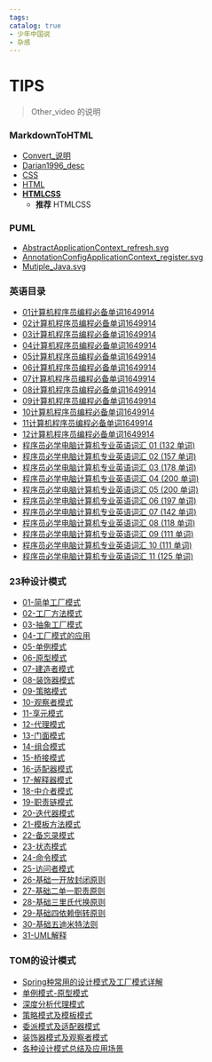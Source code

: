 ```yaml
---
tags:
catalog: true
- 少年中国说
- 杂感
---
```


<link rel="stylesheet" type="text/css" href="https://notgeek.cn/css/MarkdownHTML/Darian1996GitHubBlog.css">


# TIPS

> Other_video 的说明



### MarkdownToHTML

- [Convert_说明](/other_video/Markdown/demo/Convert) 
- [Darian1996_desc](/Darian1996/)
- [CSS](/Darian1996/demo/2022/MarkdownHTML.html)
- [HTML](/css/MarkdownHTML/Public.css) 
- **[HTMLCSS](/Darian1996/demo/2022/MarkdownHTMLCSS.html)** 
  - **推荐** HTMLCSS

### PUML

- [AbstractApplicationContext_refresh.svg](/other_video/puml/AbstractApplicationContext_refresh.svg) 
- [AnnotationConfigApplicationContext_register.svg](/other_video/puml/AnnotationConfigApplicationContext_register.svg) 
- [Mutiple_Java.svg](/other_video/puml/Mutiple_Java.svg) 

### 英语目录

- [01计算机程序员编程必备单词1649914](/other_video/%E7%A8%8B%E5%BA%8F%E5%91%98-%E8%AE%A1%E7%AE%97%E6%9C%BA%E5%BF%85%E5%AD%A6%E8%8B%B1%E8%AF%AD/01_%E8%AE%A1%E7%AE%97%E6%9C%BA%E7%A8%8B%E5%BA%8F%E5%91%98%E7%BC%96%E7%A8%8B%E5%BF%85%E5%A4%87%E5%8D%95%E8%AF%8D_1649914/)
- [02计算机程序员编程必备单词1649914](/other_video/%E7%A8%8B%E5%BA%8F%E5%91%98-%E8%AE%A1%E7%AE%97%E6%9C%BA%E5%BF%85%E5%AD%A6%E8%8B%B1%E8%AF%AD/02_%E8%AE%A1%E7%AE%97%E6%9C%BA%E7%A8%8B%E5%BA%8F%E5%91%98%E7%BC%96%E7%A8%8B%E5%BF%85%E5%A4%87%E5%8D%95%E8%AF%8D_1649914/)
- [03计算机程序员编程必备单词1649914](/other_video/%E7%A8%8B%E5%BA%8F%E5%91%98-%E8%AE%A1%E7%AE%97%E6%9C%BA%E5%BF%85%E5%AD%A6%E8%8B%B1%E8%AF%AD/03_%E8%AE%A1%E7%AE%97%E6%9C%BA%E7%A8%8B%E5%BA%8F%E5%91%98%E7%BC%96%E7%A8%8B%E5%BF%85%E5%A4%87%E5%8D%95%E8%AF%8D_1649914/)
- [04计算机程序员编程必备单词1649914](/other_video/%E7%A8%8B%E5%BA%8F%E5%91%98-%E8%AE%A1%E7%AE%97%E6%9C%BA%E5%BF%85%E5%AD%A6%E8%8B%B1%E8%AF%AD/04_%E8%AE%A1%E7%AE%97%E6%9C%BA%E7%A8%8B%E5%BA%8F%E5%91%98%E7%BC%96%E7%A8%8B%E5%BF%85%E5%A4%87%E5%8D%95%E8%AF%8D_1649914/)
- [05计算机程序员编程必备单词1649914](/other_video/%E7%A8%8B%E5%BA%8F%E5%91%98-%E8%AE%A1%E7%AE%97%E6%9C%BA%E5%BF%85%E5%AD%A6%E8%8B%B1%E8%AF%AD/05_%E8%AE%A1%E7%AE%97%E6%9C%BA%E7%A8%8B%E5%BA%8F%E5%91%98%E7%BC%96%E7%A8%8B%E5%BF%85%E5%A4%87%E5%8D%95%E8%AF%8D_1649914/)
- [06计算机程序员编程必备单词1649914](/other_video/%E7%A8%8B%E5%BA%8F%E5%91%98-%E8%AE%A1%E7%AE%97%E6%9C%BA%E5%BF%85%E5%AD%A6%E8%8B%B1%E8%AF%AD/06_%E8%AE%A1%E7%AE%97%E6%9C%BA%E7%A8%8B%E5%BA%8F%E5%91%98%E7%BC%96%E7%A8%8B%E5%BF%85%E5%A4%87%E5%8D%95%E8%AF%8D_1649914/)
- [07计算机程序员编程必备单词1649914](/other_video/%E7%A8%8B%E5%BA%8F%E5%91%98-%E8%AE%A1%E7%AE%97%E6%9C%BA%E5%BF%85%E5%AD%A6%E8%8B%B1%E8%AF%AD/07_%E8%AE%A1%E7%AE%97%E6%9C%BA%E7%A8%8B%E5%BA%8F%E5%91%98%E7%BC%96%E7%A8%8B%E5%BF%85%E5%A4%87%E5%8D%95%E8%AF%8D_1649914/)
- [08计算机程序员编程必备单词1649914](/other_video/%E7%A8%8B%E5%BA%8F%E5%91%98-%E8%AE%A1%E7%AE%97%E6%9C%BA%E5%BF%85%E5%AD%A6%E8%8B%B1%E8%AF%AD/08_%E8%AE%A1%E7%AE%97%E6%9C%BA%E7%A8%8B%E5%BA%8F%E5%91%98%E7%BC%96%E7%A8%8B%E5%BF%85%E5%A4%87%E5%8D%95%E8%AF%8D_1649914/)
- [09计算机程序员编程必备单词1649914](/other_video/%E7%A8%8B%E5%BA%8F%E5%91%98-%E8%AE%A1%E7%AE%97%E6%9C%BA%E5%BF%85%E5%AD%A6%E8%8B%B1%E8%AF%AD/09_%E8%AE%A1%E7%AE%97%E6%9C%BA%E7%A8%8B%E5%BA%8F%E5%91%98%E7%BC%96%E7%A8%8B%E5%BF%85%E5%A4%87%E5%8D%95%E8%AF%8D_1649914)
- [10计算机程序员编程必备单词1649914](/other_video/%E7%A8%8B%E5%BA%8F%E5%91%98-%E8%AE%A1%E7%AE%97%E6%9C%BA%E5%BF%85%E5%AD%A6%E8%8B%B1%E8%AF%AD/10_%E8%AE%A1%E7%AE%97%E6%9C%BA%E7%A8%8B%E5%BA%8F%E5%91%98%E7%BC%96%E7%A8%8B%E5%BF%85%E5%A4%87%E5%8D%95%E8%AF%8D_1649914/)
- [11计算机程序员编程必备单词1649914](/other_video/%E7%A8%8B%E5%BA%8F%E5%91%98-%E8%AE%A1%E7%AE%97%E6%9C%BA%E5%BF%85%E5%AD%A6%E8%8B%B1%E8%AF%AD/11_%E8%AE%A1%E7%AE%97%E6%9C%BA%E7%A8%8B%E5%BA%8F%E5%91%98%E7%BC%96%E7%A8%8B%E5%BF%85%E5%A4%87%E5%8D%95%E8%AF%8D_1649914/)
- [12计算机程序员编程必备单词1649914](/other_video/%E7%A8%8B%E5%BA%8F%E5%91%98-%E8%AE%A1%E7%AE%97%E6%9C%BA%E5%BF%85%E5%AD%A6%E8%8B%B1%E8%AF%AD/12_%E8%AE%A1%E7%AE%97%E6%9C%BA%E7%A8%8B%E5%BA%8F%E5%91%98%E7%BC%96%E7%A8%8B%E5%BF%85%E5%A4%87%E5%8D%95%E8%AF%8D_1649914/)
- [程序员必学电脑计算机专业英语词汇 01 (132 单词)](/other_video/%E7%A8%8B%E5%BA%8F%E5%91%98-%E8%AE%A1%E7%AE%97%E6%9C%BA%E5%BF%85%E5%AD%A6%E8%8B%B1%E8%AF%AD/%E7%A8%8B%E5%BA%8F%E5%91%98%E5%BF%85%E5%AD%A6%E7%94%B5%E8%84%91%E8%AE%A1%E7%AE%97%E6%9C%BA%E4%B8%93%E4%B8%9A%E8%8B%B1%E8%AF%AD%E8%AF%8D%E6%B1%87%2001%20(132%20%E5%8D%95%E8%AF%8D))
- [程序员必学电脑计算机专业英语词汇 02 (157 单词)](/other_video/%E7%A8%8B%E5%BA%8F%E5%91%98-%E8%AE%A1%E7%AE%97%E6%9C%BA%E5%BF%85%E5%AD%A6%E8%8B%B1%E8%AF%AD/%E7%A8%8B%E5%BA%8F%E5%91%98%E5%BF%85%E5%AD%A6%E7%94%B5%E8%84%91%E8%AE%A1%E7%AE%97%E6%9C%BA%E4%B8%93%E4%B8%9A%E8%8B%B1%E8%AF%AD%E8%AF%8D%E6%B1%87%2002%20(157%20%E5%8D%95%E8%AF%8D))
- [程序员必学电脑计算机专业英语词汇 03 (178 单词)](/other_video/%E7%A8%8B%E5%BA%8F%E5%91%98-%E8%AE%A1%E7%AE%97%E6%9C%BA%E5%BF%85%E5%AD%A6%E8%8B%B1%E8%AF%AD/%E7%A8%8B%E5%BA%8F%E5%91%98%E5%BF%85%E5%AD%A6%E7%94%B5%E8%84%91%E8%AE%A1%E7%AE%97%E6%9C%BA%E4%B8%93%E4%B8%9A%E8%8B%B1%E8%AF%AD%E8%AF%8D%E6%B1%87%2003%20(178%20%E5%8D%95%E8%AF%8D))
- [程序员必学电脑计算机专业英语词汇 04 (200 单词)](/other_video/%E7%A8%8B%E5%BA%8F%E5%91%98-%E8%AE%A1%E7%AE%97%E6%9C%BA%E5%BF%85%E5%AD%A6%E8%8B%B1%E8%AF%AD/%E7%A8%8B%E5%BA%8F%E5%91%98%E5%BF%85%E5%AD%A6%E7%94%B5%E8%84%91%E8%AE%A1%E7%AE%97%E6%9C%BA%E4%B8%93%E4%B8%9A%E8%8B%B1%E8%AF%AD%E8%AF%8D%E6%B1%87%2004%20(200%20%E5%8D%95%E8%AF%8D))
- [程序员必学电脑计算机专业英语词汇 05 (200 单词)](/other_video/%E7%A8%8B%E5%BA%8F%E5%91%98-%E8%AE%A1%E7%AE%97%E6%9C%BA%E5%BF%85%E5%AD%A6%E8%8B%B1%E8%AF%AD/%E7%A8%8B%E5%BA%8F%E5%91%98%E5%BF%85%E5%AD%A6%E7%94%B5%E8%84%91%E8%AE%A1%E7%AE%97%E6%9C%BA%E4%B8%93%E4%B8%9A%E8%8B%B1%E8%AF%AD%E8%AF%8D%E6%B1%87%2005%20(200%20%E5%8D%95%E8%AF%8D))
- [程序员必学电脑计算机专业英语词汇 06 (197 单词)](/other_video/%E7%A8%8B%E5%BA%8F%E5%91%98-%E8%AE%A1%E7%AE%97%E6%9C%BA%E5%BF%85%E5%AD%A6%E8%8B%B1%E8%AF%AD/%E7%A8%8B%E5%BA%8F%E5%91%98%E5%BF%85%E5%AD%A6%E7%94%B5%E8%84%91%E8%AE%A1%E7%AE%97%E6%9C%BA%E4%B8%93%E4%B8%9A%E8%8B%B1%E8%AF%AD%E8%AF%8D%E6%B1%87%2006%20(197%20%E5%8D%95%E8%AF%8D))
- [程序员必学电脑计算机专业英语词汇 07 (142 单词)](/other_video/%E7%A8%8B%E5%BA%8F%E5%91%98-%E8%AE%A1%E7%AE%97%E6%9C%BA%E5%BF%85%E5%AD%A6%E8%8B%B1%E8%AF%AD/%E7%A8%8B%E5%BA%8F%E5%91%98%E5%BF%85%E5%AD%A6%E7%94%B5%E8%84%91%E8%AE%A1%E7%AE%97%E6%9C%BA%E4%B8%93%E4%B8%9A%E8%8B%B1%E8%AF%AD%E8%AF%8D%E6%B1%87%2007%20(142%20%E5%8D%95%E8%AF%8D))
- [程序员必学电脑计算机专业英语词汇 08 (118 单词)](/other_video/%E7%A8%8B%E5%BA%8F%E5%91%98-%E8%AE%A1%E7%AE%97%E6%9C%BA%E5%BF%85%E5%AD%A6%E8%8B%B1%E8%AF%AD/%E7%A8%8B%E5%BA%8F%E5%91%98%E5%BF%85%E5%AD%A6%E7%94%B5%E8%84%91%E8%AE%A1%E7%AE%97%E6%9C%BA%E4%B8%93%E4%B8%9A%E8%8B%B1%E8%AF%AD%E8%AF%8D%E6%B1%87%2008%20(118%20%E5%8D%95%E8%AF%8D))
- [程序员必学电脑计算机专业英语词汇 09 (111 单词)](/other_video/%E7%A8%8B%E5%BA%8F%E5%91%98-%E8%AE%A1%E7%AE%97%E6%9C%BA%E5%BF%85%E5%AD%A6%E8%8B%B1%E8%AF%AD/%E7%A8%8B%E5%BA%8F%E5%91%98%E5%BF%85%E5%AD%A6%E7%94%B5%E8%84%91%E8%AE%A1%E7%AE%97%E6%9C%BA%E4%B8%93%E4%B8%9A%E8%8B%B1%E8%AF%AD%E8%AF%8D%E6%B1%87%2009%20(111%20%E5%8D%95%E8%AF%8D))
- [程序员必学电脑计算机专业英语词汇 10 (111 单词)](/other_video/%E7%A8%8B%E5%BA%8F%E5%91%98-%E8%AE%A1%E7%AE%97%E6%9C%BA%E5%BF%85%E5%AD%A6%E8%8B%B1%E8%AF%AD/%E7%A8%8B%E5%BA%8F%E5%91%98%E5%BF%85%E5%AD%A6%E7%94%B5%E8%84%91%E8%AE%A1%E7%AE%97%E6%9C%BA%E4%B8%93%E4%B8%9A%E8%8B%B1%E8%AF%AD%E8%AF%8D%E6%B1%87%2010%20(111%20%E5%8D%95%E8%AF%8D))
- [程序员必学电脑计算机专业英语词汇 11 (125 单词)](/other_video/%E7%A8%8B%E5%BA%8F%E5%91%98-%E8%AE%A1%E7%AE%97%E6%9C%BA%E5%BF%85%E5%AD%A6%E8%8B%B1%E8%AF%AD/%E7%A8%8B%E5%BA%8F%E5%91%98%E5%BF%85%E5%AD%A6%E7%94%B5%E8%84%91%E8%AE%A1%E7%AE%97%E6%9C%BA%E4%B8%93%E4%B8%9A%E8%8B%B1%E8%AF%AD%E8%AF%8D%E6%B1%87%2011%20(125%20%E5%8D%95%E8%AF%8D))

### 23种设计模式

- [01-简单工厂模式](/other_video/23_设计模式/01-简单工厂模式)
- [02-工厂方法模式](/other_video/23_设计模式/02-工厂方法模式)
- [03-抽象工厂模式](/other_video/23_设计模式/03-抽象工厂模式)
- [04-工厂模式的应用](/other_video/23_设计模式/04-工厂模式的应用)
- [05-单例模式](/other_video/23_设计模式/05-单例模式)
- [06-原型模式](/other_video/23_设计模式/06-原型模式)
- [07-建造者模式](/other_video/23_设计模式/07-建造者模式)
- [08-装饰器模式](/other_video/23_设计模式/08-装饰器模式)
- [09-策略模式](/other_video/23_设计模式/09-策略模式)
- [10-观察者模式](/other_video/23_设计模式/10-观察者模式)
- [11-享元模式](/other_video/23_设计模式/11-享元模式)
- [12-代理模式](/other_video/23_设计模式/12-代理模式)
- [13-门面模式](/other_video/23_设计模式/13-门面模式)
- [14-组合模式](/other_video/23_设计模式/14-组合模式)
- [15-桥接模式](/other_video/23_设计模式/15-桥接模式)
- [16-适配器模式](/other_video/23_设计模式/16-适配器模式)
- [17-解释器模式](/other_video/23_设计模式/17-解释器模式)
- [18-中介者模式](/other_video/23_设计模式/18-中介者模式)
- [19-职责链模式](/other_video/23_设计模式/19-职责链模式)
- [20-迭代器模式](/other_video/23_设计模式/20-迭代器模式)
- [21-模板方法模式](/other_video/23_设计模式/21-模板方法模式)
- [22-备忘录模式](/other_video/23_设计模式/22-备忘录模式)
- [23-状态模式](/other_video/23_设计模式/23-状态模式)
- [24-命令模式](/other_video/23_设计模式/24-命令模式)
- [25-访问者模式](/other_video/23_设计模式/25-访问者模式)
- [26-基础一开放封闭原则](/other_video/23_设计模式/26-基础一开放封闭原则)
- [27-基础二单一职责原则](/other_video/23_设计模式/27-基础二单一职责原则)
- [28-基础三里氏代换原则](/other_video/23_设计模式/28-基础三里氏代换原则)
- [29-基础四依赖倒转原则](/other_video/23_设计模式/29-基础四依赖倒转原则)
- [30-基础五迪米特法则](/other_video/23_设计模式/30-基础五迪米特法则)
- [31-UML解释](/other_video/23_设计模式/31-UML解释)

### TOM的设计模式

- [Spring种常用的设计模式及工厂模式详解](/other_video/GP-Tom_pattern/20180304-Spring%E7%A7%8D%E5%B8%B8%E7%94%A8%E7%9A%84%E8%AE%BE%E8%AE%A1%E6%A8%A1%E5%BC%8F%E5%8F%8A%E5%B7%A5%E5%8E%82%E6%A8%A1%E5%BC%8F%E8%AF%A6%E8%A7%A3/)
- [单例模式-原型模式](/other_video/GP-Tom_pattern/20180307-%E5%8D%95%E4%BE%8B%E6%A8%A1%E5%BC%8F-%E5%8E%9F%E5%9E%8B%E6%A8%A1%E5%BC%8F/)
- [深度分析代理模式](/other_video/GP-Tom_pattern/20180310-%E6%B7%B1%E5%BA%A6%E5%88%86%E6%9E%90%E4%BB%A3%E7%90%86%E6%A8%A1%E5%BC%8F/)
- [策略模式及模板模式](/other_video/GP-Tom_pattern/20180311-%E7%AD%96%E7%95%A5%E6%A8%A1%E5%BC%8F%E5%8F%8A%E6%A8%A1%E6%9D%BF%E6%A8%A1%E5%BC%8F/)
- [委派模式及适配器模式](/other_video/GP-Tom_pattern/20180314-%E5%A7%94%E6%B4%BE%E6%A8%A1%E5%BC%8F%E5%8F%8A%E9%80%82%E9%85%8D%E5%99%A8%E6%A8%A1%E5%BC%8F/)
- [装饰器模式及观察者模式](/other_video/GP-Tom_pattern/20180317-%E8%A3%85%E9%A5%B0%E5%99%A8%E6%A8%A1%E5%BC%8F%E5%8F%8A%E8%A7%82%E5%AF%9F%E8%80%85%E6%A8%A1%E5%BC%8F/)
- [各种设计模式总结及应用场景](/other_video/GP-Tom_pattern/20180318-%E5%90%84%E7%A7%8D%E8%AE%BE%E8%AE%A1%E6%A8%A1%E5%BC%8F%E6%80%BB%E7%BB%93%E5%8F%8A%E5%BA%94%E7%94%A8%E5%9C%BA%E6%99%AF/) 







